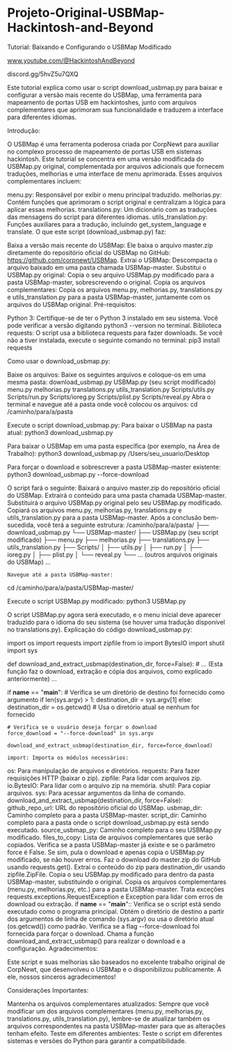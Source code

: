 # Projeto-Original-USBMap-Hackintosh-and-Beyond
Tutorial: Baixando e Configurando o USBMap Modificado

www.youtube.com/@HackintoshAndBeyond

discord.gg/5hvZ5u7QXQ

Este tutorial explica como usar o script download_usbmap.py para baixar e configurar a versão mais recente do USBMap, uma ferramenta para mapeamento de portas USB em hackintoshes, junto com arquivos complementares que aprimoram sua funcionalidade e traduzem a interface para diferentes idiomas.

Introdução:

O USBMap é uma ferramenta poderosa criada por CorpNewt para auxiliar no complexo processo de mapeamento de portas USB em sistemas hackintosh. Este tutorial se concentra em uma versão modificada do USBMap.py original, complementada por arquivos adicionais que fornecem traduções, melhorias e uma interface de menu aprimorada. Esses arquivos complementares incluem:

menu.py: Responsável por exibir o menu principal traduzido.
melhorias.py: Contém funções que aprimoram o script original e centralizam a lógica para aplicar essas melhorias.
translations.py: Um dicionário com as traduções das mensagens do script para diferentes idiomas.
utils_translation.py: Funções auxiliares para a tradução, incluindo get_system_language e translate.
O que este script (download_usbmap.py) faz:

Baixa a versão mais recente do USBMap: Ele baixa o arquivo master.zip diretamente do repositório oficial do USBMap no GitHub: https://github.com/corpnewt/USBMap.
Extrai o USBMap: Descompacta o arquivo baixado em uma pasta chamada USBMap-master.
Substitui o USBMap.py original: Copia o seu arquivo USBMap.py modificado para a pasta USBMap-master, sobrescrevendo o original.
Copia os arquivos complementares: Copia os arquivos menu.py, melhorias.py, translations.py e utils_translation.py para a pasta USBMap-master, juntamente com os arquivos do USBMap original.
Pré-requisitos:

Python 3: Certifique-se de ter o Python 3 instalado em seu sistema. Você pode verificar a versão digitando python3 --version no terminal.
Biblioteca requests: O script usa a biblioteca requests para fazer downloads. Se você não a tiver instalada, execute o seguinte comando no terminal:
pip3 install requests

Como usar o download_usbmap.py:

Baixe os arquivos: Baixe os seguintes arquivos e coloque-os em uma mesma pasta:
download_usbmap.py
USBMap.py (seu script modificado)
menu.py
melhorias.py
translations.py
utils_translation.py
Scripts/utils.py
Scripts/run.py
Scripts/ioreg.py
Scripts/plist.py
Scripts/reveal.py
Abra o terminal e navegue até a pasta onde você colocou os arquivos:
cd /caminho/para/a/pasta

Execute o script download_usbmap.py:
Para baixar o USBMap na pasta atual:
python3 download_usbmap.py

Para baixar o USBMap em uma pasta específica (por exemplo, na Área de Trabalho):
python3 download_usbmap.py /Users/seu_usuario/Desktop

Para forçar o download e sobrescrever a pasta USBMap-master existente:
python3 download_usbmap.py --force-download

O script fará o seguinte:
Baixará o arquivo master.zip do repositório oficial do USBMap.
Extrairá o conteúdo para uma pasta chamada USBMap-master.
Substituirá o arquivo USBMap.py original pelo seu USBMap.py modificado.
Copiará os arquivos menu.py, melhorias.py, translations.py e utils_translation.py para a pasta USBMap-master.
Após a conclusão bem-sucedida, você terá a seguinte estrutura:
/caminho/para/a/pasta/
├── download_usbmap.py
└── USBMap-master/
    ├── USBMap.py (seu script modificado)
    ├── menu.py
    ├── melhorias.py
    ├── translations.py
    ├── utils_translation.py
    ├── Scripts/
    │   ├── utils.py
    │   ├── run.py
    │   ├── ioreg.py
    │   ├── plist.py
    │   └── reveal.py
    └── ... (outros arquivos originais do USBMap) ...

    Navegue até a pasta USBMap-master:
cd /caminho/para/a/pasta/USBMap-master/

Execute o script USBMap.py modificado:
python3 USBMap.py

O script USBMap.py agora será executado, e o menu inicial deve aparecer traduzido para o idioma do seu sistema (se houver uma tradução disponível no translations.py).
Explicação do código download_usbmap.py:

import os
import requests
import zipfile
from io import BytesIO
import shutil
import sys

def download_and_extract_usbmap(destination_dir, force=False):
    # ... (Esta função faz o download, extração e cópia dos arquivos, como explicado anteriormente) ...

if __name__ == "__main__":
    # Verifica se um diretório de destino foi fornecido como argumento
    if len(sys.argv) > 1:
        destination_dir = sys.argv[1]
    else:
        destination_dir = os.getcwd()  # Usa o diretório atual se nenhum for fornecido

    # Verifica se o usuário deseja forçar o download
    force_download = "--force-download" in sys.argv

    download_and_extract_usbmap(destination_dir, force=force_download)

    import: Importa os módulos necessários:
os: Para manipulação de arquivos e diretórios.
requests: Para fazer requisições HTTP (baixar o zip).
zipfile: Para lidar com arquivos zip.
io.BytesIO: Para lidar com o arquivo zip na memória.
shutil: Para copiar arquivos.
sys: Para acessar argumentos da linha de comando.
download_and_extract_usbmap(destination_dir, force=False):
github_repo_url: URL do repositório oficial do USBMap.
usbmap_dir: Caminho completo para a pasta USBMap-master.
script_dir: Caminho completo para a pasta onde o script download_usbmap.py está sendo executado.
source_usbmap_py: Caminho completo para o seu USBMap.py modificado.
files_to_copy: Lista de arquivos complementares que serão copiados.
Verifica se a pasta USBMap-master já existe e se o parâmetro force é False. Se sim, pula o download e apenas copia o USBMap.py modificado, se não houver erros.
Faz o download do master.zip do GitHub usando requests.get().
Extrai o conteúdo do zip para destination_dir usando zipfile.ZipFile.
Copia o seu USBMap.py modificado para dentro da pasta USBMap-master, substituindo o original.
Copia os arquivos complementares (menu.py, melhorias.py, etc.) para a pasta USBMap-master.
Trata exceções requests.exceptions.RequestException e Exception para lidar com erros de download ou extração.
if __name__ == "__main__"::
Verifica se o script está sendo executado como o programa principal.
Obtém o diretório de destino a partir dos argumentos de linha de comando (sys.argv) ou usa o diretório atual (os.getcwd()) como padrão.
Verifica se a flag --force-download foi fornecida para forçar o download.
Chama a função download_and_extract_usbmap() para realizar o download e a configuração.
Agradecimentos:

Este script e suas melhorias são baseados no excelente trabalho original de CorpNewt, que desenvolveu o USBMap e o disponibilizou publicamente. A ele, nossos sinceros agradecimentos!

Considerações Importantes:

Mantenha os arquivos complementares atualizados: Sempre que você modificar um dos arquivos complementares (menu.py, melhorias.py, translations.py, utils_translation.py), lembre-se de atualizar também os arquivos correspondentes na pasta USBMap-master para que as alterações tenham efeito.
Teste em diferentes ambientes: Teste o script em diferentes sistemas e versões do Python para garantir a compatibilidade.
